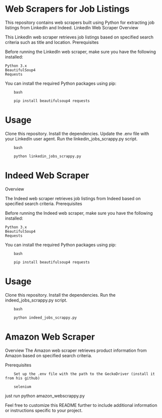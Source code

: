 # Web Scrapers for Job Listings

This repository contains web scrapers built using Python for extracting job listings from LinkedIn and Indeed.
LinkedIn Web Scraper
Overview

This LinkedIn web scraper retrieves job listings based on specified search criteria such as title and location.
Prerequisites

Before running the LinkedIn web scraper, make sure you have the following installed:

    Python 3.x
    BeautifulSoup4
    Requests

You can install the required Python packages using pip:

        bash

        pip install beautifulsoup4 requests

# Usage

Clone this repository.
Install the dependencies.
Update the .env file with your LinkedIn user agent.
Run the linkedin_jobs_scrappy.py script.

        bash

        python linkedin_jobs_scrappy.py

# Indeed Web Scraper
Overview

The Indeed web scraper retrieves job listings from Indeed based on specified search criteria.
Prerequisites

Before running the Indeed web scraper, make sure you have the following installed:

    Python 3.x
    BeautifulSoup4
    Requests

You can install the required Python packages using pip:

        bash

        pip install beautifulsoup4 requests

# Usage

Clone this repository.
Install the dependencies.
Run the indeed_jobs_scrappy.py script.

        bash

        python indeed_jobs_scrappy.py


# Amazon Web Scraper

Overview
The Amazon web scraper retrieves product information from Amazon based on specified search criteria.

Prerequisites
        
        Set up the .env file with the path to the GeckoDriver (install it from his github)
    
        selenium 

just run python amazon_webscrappy.py

    
Feel free to customize this README further to include additional information or instructions specific to your project.
